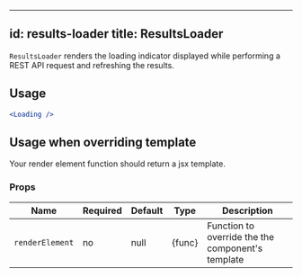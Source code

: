 <!--
  This file is part of React-SearchKit.
  Copyright (C) 2018 CERN.

  React-SearchKit is free software; you can redistribute it and/or modify it
  under the terms of the MIT License; see LICENSE file for more details.
-->

---
id: results-loader
title: ResultsLoader
---

`ResultsLoader` renders the loading indicator displayed while performing a REST API request and refreshing the results.

## Usage

```jsx
<Loading />
```

## Usage when overriding template

Your render element function should return a jsx template.

### Props

| Name              | Required  | Default       | Type      | Description             |
| ------------------|-----------|---------------| ----------|-------------------------|
| ``renderElement`` | no        | null          | {func}    |Function to override the the component's template  |
